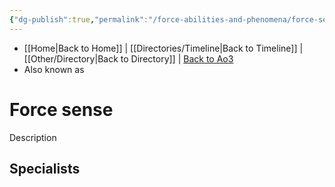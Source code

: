 ```yaml
---
{"dg-publish":true,"permalink":"/force-abilities-and-phenomena/force-sense/","tags":["universal","utility","sense","forcepower"]}
---
```


- [[Home\|Back to Home]] | [[Directories/Timeline\|Back to Timeline]] | [[Other/Directory\|Back to Directory]] | [Back to Ao3](https://archiveofourown.org/works/19334440/chapters/45992584)
- Also known as 

# Force sense
Description

**Specialists**
- 
